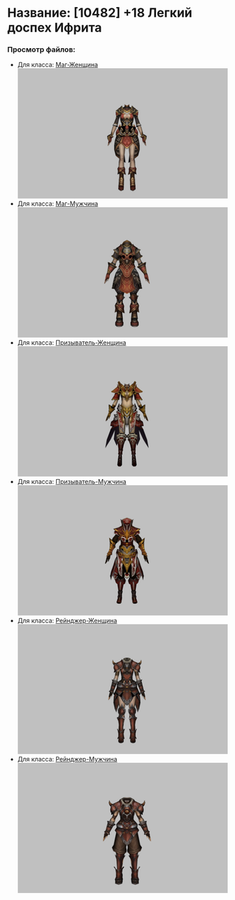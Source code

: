 # Название: [10482] +18 Легкий доспех Ифрита

### Просмотр файлов:
- Для класса: [Маг-Женщина](Маг-Женщина)
![p050020.png](Маг-Женщина/p050020.png)
- Для класса: [Маг-Мужчина](Маг-Мужчина)
![p040020.png](Маг-Мужчина/p040020.png)
- Для класса: [Призыватель-Женщина](Призыватель-Женщина)
![p090020.png](Призыватель-Женщина/p090020.png)
- Для класса: [Призыватель-Мужчина](Призыватель-Мужчина)
![p080020.png](Призыватель-Мужчина/p080020.png)
- Для класса: [Рейнджер-Женщина](Рейнджер-Женщина)
![p030020.png](Рейнджер-Женщина/p030020.png)
- Для класса: [Рейнджер-Мужчина](Рейнджер-Мужчина)
![p020020.png](Рейнджер-Мужчина/p020020.png)
